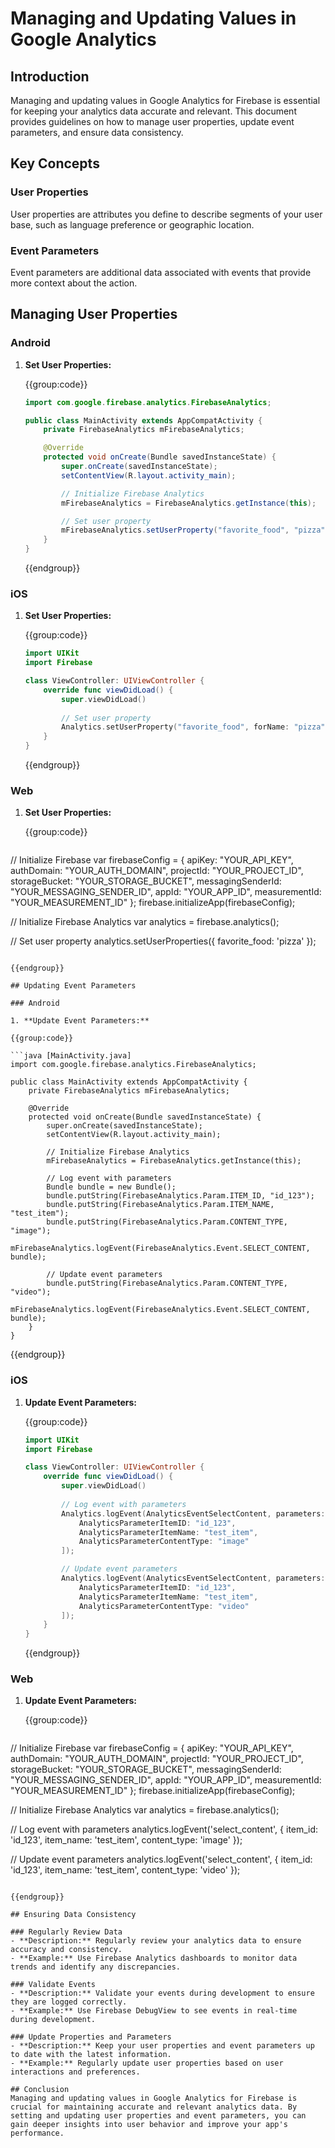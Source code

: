 # Managing and Updating Values in Google Analytics

## Introduction
Managing and updating values in Google Analytics for Firebase is essential for keeping your analytics data accurate and relevant. This document provides guidelines on how to manage user properties, update event parameters, and ensure data consistency.

## Key Concepts

### User Properties
User properties are attributes you define to describe segments of your user base, such as language preference or geographic location.

### Event Parameters
Event parameters are additional data associated with events that provide more context about the action.

## Managing User Properties

### Android

1. **Set User Properties:**

   {{group:code}}

   ```java [MainActivity.java]
   import com.google.firebase.analytics.FirebaseAnalytics;

   public class MainActivity extends AppCompatActivity {
       private FirebaseAnalytics mFirebaseAnalytics;

       @Override
       protected void onCreate(Bundle savedInstanceState) {
           super.onCreate(savedInstanceState);
           setContentView(R.layout.activity_main);

           // Initialize Firebase Analytics
           mFirebaseAnalytics = FirebaseAnalytics.getInstance(this);

           // Set user property
           mFirebaseAnalytics.setUserProperty("favorite_food", "pizza");
       }
   }
   ```

   {{endgroup}}

### iOS

1. **Set User Properties:**

   {{group:code}}

   ```swift [ViewController.swift]
   import UIKit
   import Firebase

   class ViewController: UIViewController {
       override func viewDidLoad() {
           super.viewDidLoad()
           
           // Set user property
           Analytics.setUserProperty("favorite_food", forName: "pizza");
       }
   }
   ```

   {{endgroup}}

### Web

1. **Set User Properties:**

   {{group:code}}

   ```javascript [app.js]
// Initialize Firebase
var firebaseConfig = {
    apiKey: "YOUR_API_KEY",
    authDomain: "YOUR_AUTH_DOMAIN",
    projectId: "YOUR_PROJECT_ID",
    storageBucket: "YOUR_STORAGE_BUCKET",
    messagingSenderId: "YOUR_MESSAGING_SENDER_ID",
    appId: "YOUR_APP_ID",
    measurementId: "YOUR_MEASUREMENT_ID"
};
firebase.initializeApp(firebaseConfig);

// Initialize Firebase Analytics
var analytics = firebase.analytics();

// Set user property
analytics.setUserProperties({
  favorite_food: 'pizza'
});
   ```

   {{endgroup}}

## Updating Event Parameters

### Android

1. **Update Event Parameters:**

   {{group:code}}

   ```java [MainActivity.java]
   import com.google.firebase.analytics.FirebaseAnalytics;

   public class MainActivity extends AppCompatActivity {
       private FirebaseAnalytics mFirebaseAnalytics;

       @Override
       protected void onCreate(Bundle savedInstanceState) {
           super.onCreate(savedInstanceState);
           setContentView(R.layout.activity_main);

           // Initialize Firebase Analytics
           mFirebaseAnalytics = FirebaseAnalytics.getInstance(this);

           // Log event with parameters
           Bundle bundle = new Bundle();
           bundle.putString(FirebaseAnalytics.Param.ITEM_ID, "id_123");
           bundle.putString(FirebaseAnalytics.Param.ITEM_NAME, "test_item");
           bundle.putString(FirebaseAnalytics.Param.CONTENT_TYPE, "image");
           mFirebaseAnalytics.logEvent(FirebaseAnalytics.Event.SELECT_CONTENT, bundle);

           // Update event parameters
           bundle.putString(FirebaseAnalytics.Param.CONTENT_TYPE, "video");
           mFirebaseAnalytics.logEvent(FirebaseAnalytics.Event.SELECT_CONTENT, bundle);
       }
   }
   ```

   {{endgroup}}

### iOS

1. **Update Event Parameters:**

   {{group:code}}

   ```swift [ViewController.swift]
   import UIKit
   import Firebase

   class ViewController: UIViewController {
       override func viewDidLoad() {
           super.viewDidLoad()
           
           // Log event with parameters
           Analytics.logEvent(AnalyticsEventSelectContent, parameters: [
               AnalyticsParameterItemID: "id_123",
               AnalyticsParameterItemName: "test_item",
               AnalyticsParameterContentType: "image"
           ]);

           // Update event parameters
           Analytics.logEvent(AnalyticsEventSelectContent, parameters: [
               AnalyticsParameterItemID: "id_123",
               AnalyticsParameterItemName: "test_item",
               AnalyticsParameterContentType: "video"
           ]);
       }
   }
   ```

   {{endgroup}}

### Web

1. **Update Event Parameters:**

   {{group:code}}

   ```javascript [app.js]
// Initialize Firebase
var firebaseConfig = {
    apiKey: "YOUR_API_KEY",
    authDomain: "YOUR_AUTH_DOMAIN",
    projectId: "YOUR_PROJECT_ID",
    storageBucket: "YOUR_STORAGE_BUCKET",
    messagingSenderId: "YOUR_MESSAGING_SENDER_ID",
    appId: "YOUR_APP_ID",
    measurementId: "YOUR_MEASUREMENT_ID"
};
firebase.initializeApp(firebaseConfig);

// Initialize Firebase Analytics
var analytics = firebase.analytics();

// Log event with parameters
analytics.logEvent('select_content', {
  item_id: 'id_123',
  item_name: 'test_item',
  content_type: 'image'
});

// Update event parameters
analytics.logEvent('select_content', {
  item_id: 'id_123',
  item_name: 'test_item',
  content_type: 'video'
});
   ```

   {{endgroup}}

## Ensuring Data Consistency

### Regularly Review Data
- **Description:** Regularly review your analytics data to ensure accuracy and consistency.
- **Example:** Use Firebase Analytics dashboards to monitor data trends and identify any discrepancies.

### Validate Events
- **Description:** Validate your events during development to ensure they are logged correctly.
- **Example:** Use Firebase DebugView to see events in real-time during development.

### Update Properties and Parameters
- **Description:** Keep your user properties and event parameters up to date with the latest information.
- **Example:** Regularly update user properties based on user interactions and preferences.

## Conclusion
Managing and updating values in Google Analytics for Firebase is crucial for maintaining accurate and relevant analytics data. By setting and updating user properties and event parameters, you can gain deeper insights into user behavior and improve your app's performance.

